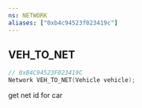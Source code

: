 ```yaml
---
ns: NETWORK
aliases: ["0xb4c94523f023419c"]
---
```

## VEH_TO_NET

```c
// 0xB4C94523F023419C
Network VEH_TO_NET(Vehicle vehicle);
```

get net id for car

